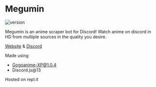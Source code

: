 # Megumin
![version](https://cdn.discordapp.com/attachments/935080227086946365/947227873469677648/version-2.1.svg)

Megumin is an anime scraper bot for Discord! Watch anime on discord in HD from multiple sources in the quality you desire.

[Website](https://avi-rana-1718.github.io/Megumin/) & [Discord](https://discord.com/invite/6qcYP89Zh2)

Made using
- [Gogoanime-XP@1.0.4](https://github.com/jainprashul/gogoanime)
- Discord.js@13

Hosted on repl.it
